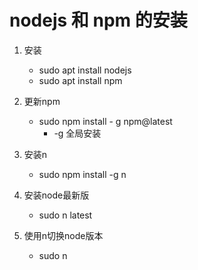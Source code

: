 # nodejs 和 npm 的安装

1. 安装

   - sudo apt install nodejs
   - sudo apt install npm

2. 更新npm

   - sudo npm install - g npm@latest
     - -g 全局安装

3. 安装n

   - sudo npm install -g n

4. 安装node最新版

   - sudo n latest

4. 使用n切换node版本

   - sudo n
